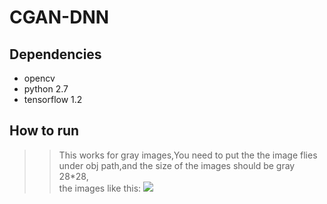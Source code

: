 # CGAN-DNN
## Dependencies
* opencv
* python 2.7
* tensorflow 1.2
## How to run
>>This works for gray images,You need to put the the image flies under obj path,and the size of the images should be gray 28*28, \
the images like this:
![](http://github.com/Daonancai/CGAN-DNN/CGAN/raw/y.png)
